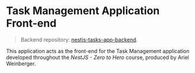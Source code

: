 # Task Management Application Front-end
> Backend repository: [nestjs-tasks-app-backend](https://github.com/albertmolodec/nestjs-tasks-app-backend).

This application acts as the front-end for the Task Management application developed throughout the *NestJS - Zero to Hero* course, produced by Ariel Weinberger.
